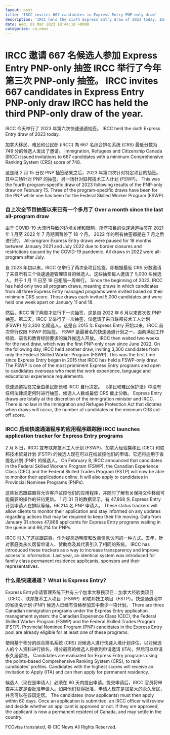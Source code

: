 ```yaml
---
layout: post
title: 'IRCC invites 667 candidates in Express Entry PNP-only draw'
description: 'IRCC held the sixth Express Entry draw of 2023 today. Immigration, Refugees and Citizenship Canada (IRCC) issued invitations to 667 candidates with a minimum Comprehensive Ranking System (CRS) score of 748. This was the fourth program-specific draw of 2023 following results of the PNP-only draw on February 15. Three of the program-specific draws have been […]'
date: Wed, 01 Mar 2023 18:44:10 +0000
categories: ca_news
---
```


# IRCC 邀请 667 名候选人参加 Express Entry PNP-only 抽签 IRCC 举行了今年第三次 PNP-only 抽签。	IRCC invites 667 candidates in Express Entry PNP-only draw IRCC has held the third PNP-only draw of the year.
IRCC 今天举行了 2023 年第六次快速通道抽签。	IRCC held the sixth Express Entry draw of 2023 today.
	
加拿大移民、难民和公民部 (IRCC) 向 667 名综合排名系统 (CRS) 最低分数为 748 分的候选人发出了邀请。	Immigration, Refugees and Citizenship Canada (IRCC) issued invitations to 667 candidates with a minimum Comprehensive Ranking System (CRS) score of 748.
	
这是继 2 月 15 日仅 PNP 抽签结果之后，2023 年第四次针对特定项目的抽签。其中三场针对 PNP 的抽签，另一场针对联邦技术工人计划 (FSWP)。	This was the fourth program-specific draw of 2023 following results of the PNP-only draw on February 15. Three of the program-specific draws have been for the PNP while one has been for the Federal Skilled Worker Program (FSWP).
	
### 自上次全节目抽签以来已有一个多月了	Over a month since the last all-program draw
	
由于 COVID-19 大流行导致的边境关闭和限制，所有项目的快速通道抽签在 2021 年 1 月至 2022 年 7 月期间暂停了 18 个月。 2022 年的所有抽签都是在 7 月之后进行的。	All-program Express Entry draws were paused for 18 months between January 2021 and July 2022 due to border closures and restrictions caused by the COVID-19 pandemic. All draws in 2022 were all-program after July.
	
自 2023 年初以来，IRCC 仅举行了两次全项目抽签，即根据最低 CRS 分数邀请了来自所有三个快速通道管理项目的候选人。这些抽奖每人邀请了 5,000 名候选人，并于 1 月 11 日至 18 日相隔一周举行。	Since the beginning of 2023, IRCC has held only two all program draws, meaning draws in which candidates from all three Express Entry managed programs were invited based on their minimum CRS score. Those draws each invited 5,000 candidates and were held one week apart on January 11 and 18.
	
然后，IRCC 等了两周才进行下一次抽签，这是自 2022 年 6 月以来首次仅 PNP 抽签。第二天，IRCC 又举行了一次抽签，仅邀请了来自联邦技术工人计划 (FSWP) 的 3,300 名候选人。这是自 2015 年 Express Entry 开始以来，IRCC 首次举行仅限 FSWP 的抽签。 FSWP 是最著名的快速通道计划之一，面向满足工作经验、语言和教育经验要求的海外候选人开放。	IRCC then waited two weeks for the next draw, which was the first PNP-only draw since June 2022. On the following day, IRCC held another draw, inviting 3,300 candidates from only the Federal Skilled Worker Program (FSWP). This was the first time since Express Entry began in 2015 that IRCC has held a FSWP-only draw. The FSWP is one of the most prominent Express Entry programs and open to candidates overseas who meet the work experience, language and educational experience requirements.
	
快速通道抽签完全由移民部长和 IRCC 自行决定。 《移民和难民保护法》中没有任何法律规定何时进行抽签、候选人人数或最低 CRS 截止分数。	Express Entry draws are totally at the discretion of the immigration minister and IRCC. There is no law in the Immigration and Refugee Protection Act that dictates when draws will occur, the number of candidates or the minimum CRS cut-off score.
	
### IRCC 启动快速通道程序的应用程序跟踪器	IRCC launches application tracker for Express Entry programs
	
2 月 8 日，IRCC 宣布联邦技术工人计划 (FSWP)、加拿大经验类移民 (CEC) 和联邦技术贸易计划 (FSTP) 的候选人现在可以在线监控他们的申请。它还将适用于省提名计划 (PNP) 的候选人。	On February 8, IRCC announced that candidates in the Federal Skilled Workers Program (FSWP), the Canadian Experience Class (CEC) and the Federal Skilled Trades Program (FSTP) will now be able to monitor their applications online. It will also apply to candidates in Provincial Nominee Programs (PNPs).
	
这些状态跟踪器将允许客户监控他们的应用程序，并随时了解有关保持文件移动可能需要的操作的任何更新。 1 月 31 日的数据显示，有 47,868 名 Express Entry 计划申请人在排队等候，66,214 名 PNP 申请人。	These status trackers will allow clients to monitor their application and stay informed on any updates regarding actions that may be required to keep their file moving. Data from January 31 shows 47,868 applicants for Express Entry programs waiting in the queue and 66,214 for PNPs.
	
IRCC 引入了这些跟踪器，作为提高透明度和改善信息访问的一种方式。去年，针对家庭类永久居留申请人、赞助商及其代表引入了相同的系统。	IRCC has introduced these trackers as a way to increase transparency and improve access to information. Last year, an identical system was introduced for family class permanent residence applicants, sponsors and their representatives.
	
### 什么是快速通道？	What is Express Entry?
	
Express Entry申请管理系统下共有三个加拿大移民项目：加拿大经验类项目（CEC）、联邦技术工人项目（FSWP）和联邦技工项目（FSTP）。快速通道池中的省提名计划 (PNP) 候选人已经有资格参加其中至少一项计划。	There are three Canadian immigration programs under the Express Entry application management system: the Canadian Experience Class (CEC), the Federal Skilled Worker Program (FSWP) and the Federal Skilled Trades Program (FSTP). Provincial Nominee Program (PNP) candidates in the Express Entry pool are already eligible for at least one of these programs.
	
使用基于积分的综合排名系统 (CRS) 对候选人进行快速入境计划评估，以对候选人的个人资料进行排名。得分最高的候选人将收到申请邀请 (ITA)，然后可以申请永久居留权。	Candidates are evaluated for Express Entry programs using the points-based Comprehensive Ranking System (CRS), to rank candidates’ profiles. Candidates with the highest scores will receive an Invitation to Apply (ITA) and can then apply for permanent residency.
	
候选人（现在是申请人）必须在 60 天内提出申请。提交申请后，IRCC 官员将审查并决定是否批准申请人。如果他们获得批准，申请人现在是加拿大的永久居民，并且可以在该国定居。	The candidates (now applicants) must then apply within 60 days. Once an application is submitted, an IRCC officer will review and decide whether an applicant is approved or not. If they are approved, the applicant is now a permanent resident of Canada, and may settle in the country.
	

FCGvisa translated, © CIC News All Rights Reserved.
